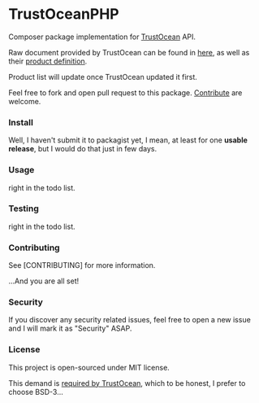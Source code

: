 TrustOceanPHP
=========

Composer package implementation for [TrustOcean](https://www.trustocean.com/) API.

Raw document provided by TrustOcean can be found in [here](https://api.trustocean.com/SSL-Certificate-API/), as well as their [product definition](https://api.trustocean.com/).

Product list will update once TrustOcean updated it first.

Feel free to fork and open pull request to this package. [Contribute](#contributing) are welcome.

### Install

Well, I haven't submit it to packagist yet, I mean, at least for one **usable release**, but I would do that just in few days.

### Usage

right in the todo list.

### Testing

right in the todo list.

### Contributing

See [CONTRIBUTING] for more information.

...And you are all set!

### Security

If you discover any security related issues, feel free to open a new issue and I will mark it as "Security" ASAP.

### License

This project is open-sourced under MIT license.

This demand is [required by TrustOcean](https://www.v2ex.com/t/512510), which to be honest, I prefer to choose BSD-3...